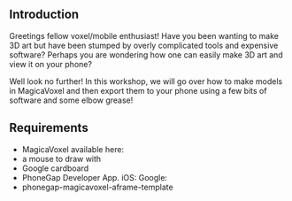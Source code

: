 ## Introduction
Greetings fellow voxel/mobile enthusiast! Have you been wanting to make 3D art but have been stumped by overly complicated tools and expensive software? Perhaps you are wondering how one can easily make 3D art and view it on your phone? 

Well look no further! In this workshop, we will go over how to make models in MagicaVoxel and then export them to your phone using a few bits of software and some elbow grease!

## Requirements
- MagicaVoxel available here:
- a mouse to draw with
- Google cardboard
- PhoneGap Developer App. iOS: Google:
- phonegap-magicavoxel-aframe-template



